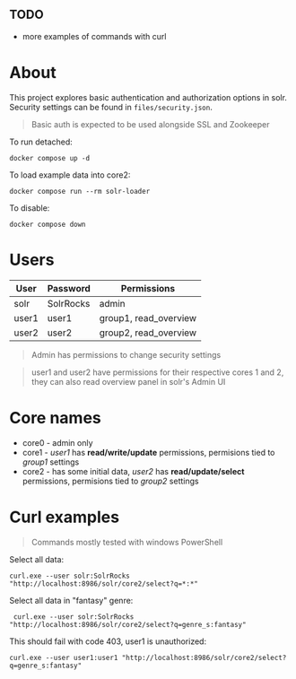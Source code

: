 ## TODO
- more examples of commands with curl

# About
This project explores basic authentication and authorization options in solr. \
Security settings can be found in `files/security.json`.

> Basic auth is expected to be used alongside SSL and Zookeeper

To run detached:
``` 
docker compose up -d 
```

To load example data into core2:
``` 
docker compose run --rm solr-loader 
```

To disable:
``` 
docker compose down 
```

# Users

| User   | Password  | Permissions           |
| ------ | --------- | --------------------- |
| solr   | SolrRocks | admin                 |
| user1  | user1     | group1, read_overview |
| user2  | user2     | group2, read_overview |

> Admin has permissions to change security settings

> user1 and user2 have permissions for their respective cores 1 and 2, they can also read overview panel in solr's Admin UI

# Core names

- core0 - admin only
- core1 - *user1* has **read/write/update** permissions, permisions tied to *group1* settings
- core2 - has some initial data, *user2* has **read/update/select** permissions, permisions tied to *group2* settings

# Curl examples

> Commands mostly tested with windows PowerShell

Select all data:
```
curl.exe --user solr:SolrRocks "http://localhost:8986/solr/core2/select?q=*:*"
```

Select all data in "fantasy" genre:
```
 curl.exe --user solr:SolrRocks "http://localhost:8986/solr/core2/select?q=genre_s:fantasy"
```

This should fail with code 403, user1 is unauthorized:
```
curl.exe --user user1:user1 "http://localhost:8986/solr/core2/select?q=genre_s:fantasy"
```
